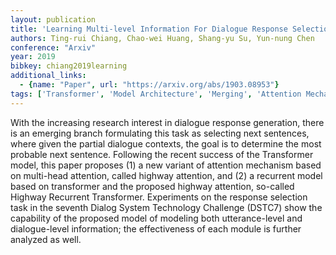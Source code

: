 ```yaml
---
layout: publication
title: 'Learning Multi-level Information For Dialogue Response Selection By Highway Recurrent Transformer'
authors: Ting-rui Chiang, Chao-wei Huang, Shang-yu Su, Yun-nung Chen
conference: "Arxiv"
year: 2019
bibkey: chiang2019learning
additional_links:
  - {name: "Paper", url: "https://arxiv.org/abs/1903.08953"}
tags: ['Transformer', 'Model Architecture', 'Merging', 'Attention Mechanism', 'Pretraining Methods']
---
```

With the increasing research interest in dialogue response generation, there
is an emerging branch formulating this task as selecting next sentences, where
given the partial dialogue contexts, the goal is to determine the most probable
next sentence. Following the recent success of the Transformer model, this
paper proposes (1) a new variant of attention mechanism based on multi-head
attention, called highway attention, and (2) a recurrent model based on
transformer and the proposed highway attention, so-called Highway Recurrent
Transformer. Experiments on the response selection task in the seventh Dialog
System Technology Challenge (DSTC7) show the capability of the proposed model
of modeling both utterance-level and dialogue-level information; the
effectiveness of each module is further analyzed as well.
